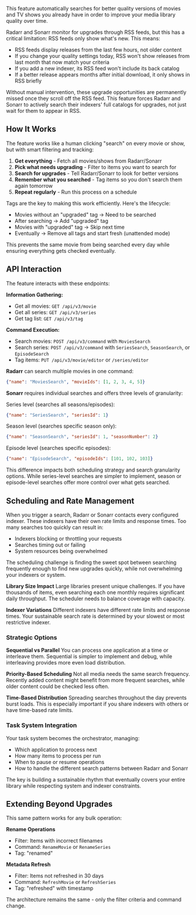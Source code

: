 This feature automatically searches for better quality versions of movies and TV shows you already have in order to improve your media library quality over time.

Radarr and Sonarr monitor for upgrades through RSS feeds, but this has a critical limitation: RSS feeds only show what's new. This means:

- RSS feeds display releases from the last few hours, not older content
- If you change your quality settings today, RSS won't show releases from last month that now match your criteria
- If you add a new indexer, its RSS feed won't include its back catalog
- If a better release appears months after initial download, it only shows in RSS briefly

Without manual intervention, these upgrade opportunities are permanently missed once they scroll off the RSS feed. This feature forces Radarr and Sonarr to actively search their indexers' full catalogs for upgrades, not just wait for them to appear in RSS.

## How It Works

The feature works like a human clicking "search" on every movie or show, but with smart filtering and tracking:

1. **Get everything** - Fetch all movies/shows from Radarr/Sonarr
2. **Pick what needs upgrading** - Filter to items you want to search for
3. **Search for upgrades** - Tell Radarr/Sonarr to look for better versions
4. **Remember what you searched** - Tag items so you don't search them again tomorrow
5. **Repeat regularly** - Run this process on a schedule

Tags are the key to making this work efficiently. Here's the lifecycle:

- Movies without an "upgraded" tag → Need to be searched
- After searching → Add "upgraded" tag
- Movies with "upgraded" tag → Skip next time
- Eventually → Remove all tags and start fresh (unattended mode)

This prevents the same movie from being searched every day while ensuring everything gets checked eventually.

## API Interaction

The feature interacts with these endpoints:

**Information Gathering:**

- Get all movies: `GET /api/v3/movie`
- Get all series: `GET /api/v3/series`
- Get tag list: `GET /api/v3/tag`

**Command Execution:**

- Search movies: `POST /api/v3/command` with `MoviesSearch`
- Search series: `POST /api/v3/command` with `SeriesSearch`, `SeasonSearch`, or `EpisodeSearch`
- Tag items: `PUT /api/v3/movie/editor` or `/series/editor`

**Radarr** can search multiple movies in one command:

```json
{"name": "MoviesSearch", "movieIds": [1, 2, 3, 4, 5]}
```

**Sonarr** requires individual searches and offers three levels of granularity:

Series level (searches all seasons/episodes):

```json
{"name": "SeriesSearch", "seriesId": 1}
```

Season level (searches specific season only):

```json
{"name": "SeasonSearch", "seriesId": 1, "seasonNumber": 2}
```

Episode level (searches specific episodes):

```json
{"name": "EpisodeSearch", "episodeIds": [101, 102, 103]}
```

This difference impacts both scheduling strategy and search granularity options. While series-level searches are simpler to implement, season or episode-level searches offer more control over what gets searched.

## Scheduling and Rate Management

When you trigger a search, Radarr or Sonarr contacts every configured indexer. These indexers have their own rate limits and response times. Too many searches too quickly can result in:

- Indexers blocking or throttling your requests
- Searches timing out or failing
- System resources being overwhelmed

The scheduling challenge is finding the sweet spot between searching frequently enough to find new upgrades quickly, while not overwhelming your indexers or system.


**Library Size Impact** Large libraries present unique challenges. If you have thousands of items, even searching each one monthly requires significant daily throughput. The scheduler needs to balance coverage with capacity.

**Indexer Variations** Different indexers have different rate limits and response times. Your sustainable search rate is determined by your slowest or most restrictive indexer.

### Strategic Options

**Sequential vs Parallel** You can process one application at a time or interleave them. Sequential is simpler to implement and debug, while interleaving provides more even load distribution.

**Priority-Based Scheduling** Not all media needs the same search frequency. Recently added content might benefit from more frequent searches, while older content could be checked less often.

**Time-Based Distribution** Spreading searches throughout the day prevents burst loads. This is especially important if you share indexers with others or have time-based rate limits.

### Task System Integration

Your task system becomes the orchestrator, managing:

- Which application to process next
- How many items to process per run
- When to pause or resume operations
- How to handle the different search patterns between Radarr and Sonarr

The key is building a sustainable rhythm that eventually covers your entire library while respecting system and indexer constraints.

## Extending Beyond Upgrades

This same pattern works for any bulk operation:

**Rename Operations**

- Filter: Items with incorrect filenames
- Command: `RenameMovie` or `RenameSeries`
- Tag: "renamed"

**Metadata Refresh**

- Filter: Items not refreshed in 30 days
- Command: `RefreshMovie` or `RefreshSeries`
- Tag: "refreshed" with timestamp

The architecture remains the same - only the filter criteria and command change.